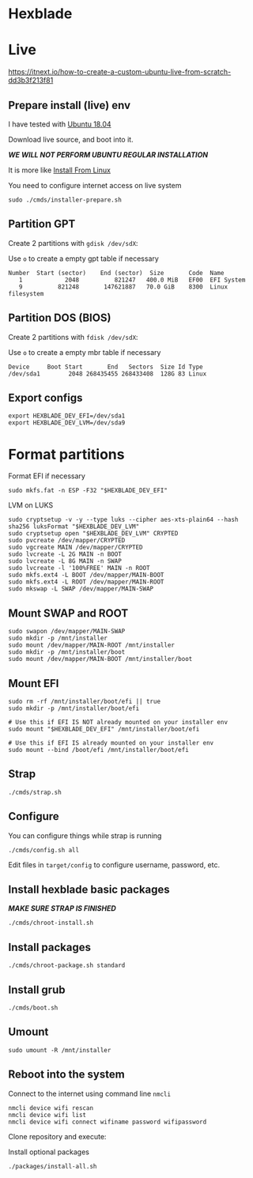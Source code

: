 # Hexblade

# Live

https://itnext.io/how-to-create-a-custom-ubuntu-live-from-scratch-dd3b3f213f81

## Prepare install (live) env

I have tested with [Ubuntu 18.04](http://releases.ubuntu.com/18.04/)

Download live source, and boot into it.

***WE WILL NOT PERFORM UBUNTU REGULAR INSTALLATION***

It is more like [Install From Linux](https://help.ubuntu.com/community/Installation/FromLinux)

You need to configure internet access on live system

```shell
sudo ./cmds/installer-prepare.sh
```

## Partition GPT

Create 2 partitions with ```gdisk /dev/sdX```:

Use ```o``` to create a empty gpt table if necessary

```text
Number  Start (sector)    End (sector)  Size       Code  Name
   1            2048          821247   400.0 MiB   EF00  EFI System
   9          821248       147621887   70.0 GiB    8300  Linux filesystem
```

## Partition DOS (BIOS)

Create 2 partitions with ```fdisk /dev/sdX```:

Use ```o``` to create a empty mbr table if necessary

```text
Device     Boot Start       End   Sectors  Size Id Type
/dev/sda1        2048 268435455 268433408  128G 83 Linux
```

## Export configs

```shell
export HEXBLADE_DEV_EFI=/dev/sda1
export HEXBLADE_DEV_LVM=/dev/sda9
```

# Format partitions

 Format EFI if necessary

```shell
sudo mkfs.fat -n ESP -F32 "$HEXBLADE_DEV_EFI"
```

LVM on LUKS

```shell
sudo cryptsetup -v -y --type luks --cipher aes-xts-plain64 --hash sha256 luksFormat "$HEXBLADE_DEV_LVM"
sudo cryptsetup open "$HEXBLADE_DEV_LVM" CRYPTED
sudo pvcreate /dev/mapper/CRYPTED
sudo vgcreate MAIN /dev/mapper/CRYPTED
sudo lvcreate -L 2G MAIN -n BOOT
sudo lvcreate -L 8G MAIN -n SWAP
sudo lvcreate -l '100%FREE' MAIN -n ROOT
sudo mkfs.ext4 -L BOOT /dev/mapper/MAIN-BOOT
sudo mkfs.ext4 -L ROOT /dev/mapper/MAIN-ROOT
sudo mkswap -L SWAP /dev/mapper/MAIN-SWAP
```

## Mount SWAP and ROOT

```shell
sudo swapon /dev/mapper/MAIN-SWAP
sudo mkdir -p /mnt/installer
sudo mount /dev/mapper/MAIN-ROOT /mnt/installer
sudo mkdir -p /mnt/installer/boot
sudo mount /dev/mapper/MAIN-BOOT /mnt/installer/boot
```

## Mount EFI

```shell
sudo rm -rf /mnt/installer/boot/efi || true
sudo mkdir -p /mnt/installer/boot/efi
```

```shell
# Use this if EFI IS NOT already mounted on your installer env
sudo mount "$HEXBLADE_DEV_EFI" /mnt/installer/boot/efi

# Use this if EFI IS already mounted on your installer env
sudo mount --bind /boot/efi /mnt/installer/boot/efi
```

## Strap

```shell
./cmds/strap.sh
```

## Configure

You can configure things while strap is running

```shell
./cmds/config.sh all
```

Edit files in ```target/config``` to configure username, password, etc.

## Install hexblade basic packages

***MAKE SURE STRAP IS FINISHED***

```shell
./cmds/chroot-install.sh
```

## Install packages

```shell
./cmds/chroot-package.sh standard
```

## Install grub

```shell
./cmds/boot.sh
```

## Umount

```shell
sudo umount -R /mnt/installer
```

## Reboot into the system

Connect to the internet using command line ```nmcli```

```shell
nmcli device wifi rescan
nmcli device wifi list
nmcli device wifi connect wifiname password wifipassword
```

Clone repository and execute:

Install optional packages

```shell
./packages/install-all.sh
```
